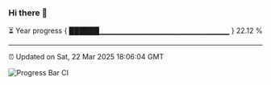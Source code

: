 ### Hi there 👋

⏳ Year progress { ██████▁▁▁▁▁▁▁▁▁▁▁▁▁▁▁▁▁▁▁▁▁▁▁▁ } 22.12 %

---

⏰ Updated on Sat, 22 Mar 2025 18:06:04 GMT

![Progress Bar CI](https://github.com/liununu/liununu/workflows/Progress%20Bar%20CI/badge.svg)
